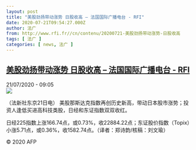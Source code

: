 ```yaml
---
layout: post
title: "美股劲扬带动涨势 日股收高 – 法国国际广播电台 - RFI"
date: 2020-07-21T09:54:27.000Z
author: 法广
from: http://www.rfi.fr//cn/contenu/20200721-美股劲扬带动涨势-日股收高
tags: [ 法广 ]
categories: [ news, 法广 ]
---
```

<!--1595325267000-->
[美股劲扬带动涨势 日股收高 – 法国国际广播电台 - RFI](http://www.rfi.fr//cn/contenu/20200721-%E7%BE%8E%E8%82%A1%E5%8A%B2%E6%89%AC%E5%B8%A6%E5%8A%A8%E6%B6%A8%E5%8A%BF-%E6%97%A5%E8%82%A1%E6%94%B6%E9%AB%98)
------

<div>
<div>21/07/2020 - 09:05</div><img src="https://s.rfi.fr/media/display/aec6895c-cb29-11ea-b21e-005056bf87d6/w:310/p:16x9/eco0002b.200721150501.jpg"><div class="t-content__body u-clearfix"><div class="m-interstitial"></div><p>（法新社东京21日电）    美股那斯达克指数再创历史新高，带动日本股市涨势；投资人逢低买进高科技类股，日经和东证指数双双收红。</p><p>    日经225指数上涨166.74点，或0.73%，收22884.22点；东证股价指数（Topix）小涨5.71点，或0.36%，收1582.74点。（译者：郑诗韵/核稿：刘文瑜）</p><p class="t-copyright">© 2020 AFP</p>        </div>
</div>
